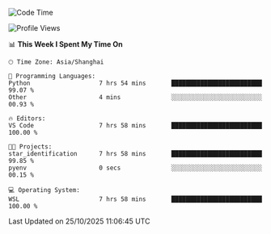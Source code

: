 <!--START_SECTION:waka-->
![Code Time](http://img.shields.io/badge/Code%20Time-3%2C147%20hrs%2044%20mins-blue)

![Profile Views](http://img.shields.io/badge/Profile%20Views-1-blue)

📊 **This Week I Spent My Time On** 

```text
🕑︎ Time Zone: Asia/Shanghai

💬 Programming Languages: 
Python                   7 hrs 54 mins       █████████████████████████   99.07 % 
Other                    4 mins              ░░░░░░░░░░░░░░░░░░░░░░░░░   00.93 % 

🔥 Editors: 
VS Code                  7 hrs 58 mins       █████████████████████████   100.00 % 

🐱‍💻 Projects: 
star_identification      7 hrs 58 mins       █████████████████████████   99.85 % 
pyenv                    0 secs              ░░░░░░░░░░░░░░░░░░░░░░░░░   00.15 % 

💻 Operating System: 
WSL                      7 hrs 58 mins       █████████████████████████   100.00 % 
```


 Last Updated on 25/10/2025 11:06:45 UTC
<!--END_SECTION:waka-->